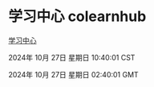 # 学习中心 colearnhub
[学习中心](http://219.139.197.74:56308/colearnhub/)

2024年 10月 27日 星期日 10:40:01 CST

2024年 10月 27日 星期日 02:40:01 GMT
